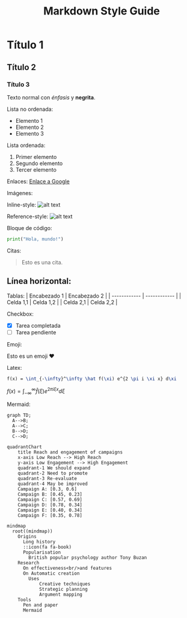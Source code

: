 ﻿---
layout: "post"
title: "Markdown Style Guide"
cover: "/assets/development/test.png"
slug: "url-slug"
chips:
  - label: "2023-12-17"
    icon: "pi pi-calendar"
  - label: "20 min"
    icon: "pi pi-clock"
authors:
  - id: 0
    name: "nonodev96"
    image: "/assets/development/avatar.png"
summary: "Text summary"
---

# Título 1

## Título 2

### Título 3


Texto normal con *énfasis* y **negrita**.

Lista no ordenada:
- Elemento 1
- Elemento 2
- Elemento 3

Lista ordenada:
1. Primer elemento
2. Segundo elemento
3. Tercer elemento

Enlaces:
[Enlace a Google](https://www.google.com)

Imágenes:

Inline-style:
![alt text](/favicon.ico "Logo Title Text 1")

Reference-style:
![alt text][logo]

[logo]: /favicon.ico "Logo Title Text 2"

Bloque de código:
```python
print("Hola, mundo!")

```

Citas:
> Esto es una cita.

Línea horizontal:
---

Tablas:
| Encabezado 1 | Encabezado 2 |
| ------------ | ------------ |
| Celda 1,1    | Celda 1,2    |
| Celda 2,1    | Celda 2,2    |

Checkbox:
- [x] Tarea completada
- [ ] Tarea pendiente

Emoji:

Esto es un emoji :heart:

Latex:
```latex
f(x) = \int_{-\infty}^\infty \hat f(\xi) e^{2 \pi i \xi x} d\xi
```

$f(x) = \int_{-\infty}^\infty \hat f(\xi) e^{2 \pi i \xi x} d\xi$

Mermaid:
```mermaid
graph TD;
  A-->B;
  A-->C;
  B-->D;
  C-->D;
```

```mermaid
quadrantChart
    title Reach and engagement of campaigns
    x-axis Low Reach --> High Reach
    y-axis Low Engagement --> High Engagement
    quadrant-1 We should expand
    quadrant-2 Need to promote
    quadrant-3 Re-evaluate
    quadrant-4 May be improved
    Campaign A: [0.3, 0.6]
    Campaign B: [0.45, 0.23]
    Campaign C: [0.57, 0.69]
    Campaign D: [0.78, 0.34]
    Campaign E: [0.40, 0.34]
    Campaign F: [0.35, 0.78]
```


```mermaid
mindmap
  root((mindmap))
    Origins
      Long history
      ::icon(fa fa-book)
      Popularisation
        British popular psychology author Tony Buzan
    Research
      On effectiveness<br/>and features
      On Automatic creation
        Uses
            Creative techniques
            Strategic planning
            Argument mapping
    Tools
      Pen and paper
      Mermaid
```

